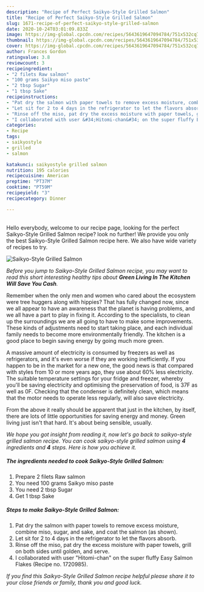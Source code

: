 ```yaml
---
description: "Recipe of Perfect Saikyo-Style Grilled Salmon"
title: "Recipe of Perfect Saikyo-Style Grilled Salmon"
slug: 1671-recipe-of-perfect-saikyo-style-grilled-salmon
date: 2020-10-24T03:01:09.833Z
image: https://img-global.cpcdn.com/recipes/5643619647094784/751x532cq70/saikyo-style-grilled-salmon-recipe-main-photo.jpg
thumbnail: https://img-global.cpcdn.com/recipes/5643619647094784/751x532cq70/saikyo-style-grilled-salmon-recipe-main-photo.jpg
cover: https://img-global.cpcdn.com/recipes/5643619647094784/751x532cq70/saikyo-style-grilled-salmon-recipe-main-photo.jpg
author: Frances Gordon
ratingvalue: 3.8
reviewcount: 3
recipeingredient:
- "2 filets Raw salmon"
- "100 grams Saikyo miso paste"
- "2 tbsp Sugar"
- "1 tbsp Sake"
recipeinstructions:
- "Pat dry the salmon with paper towels to remove excess moisture, combine miso, sugar, and sake, and coat the salmon (as shown)."
- "Let sit for 2 to 4 days in the refrigerator to let the flavors absorb."
- "Rinse off the miso, pat dry the excess moisture with paper towels, grill on both sides until golden, and serve."
- "I collaborated with user &#34;Hitomi-chan&#34; on the super fluffy Easy Salmon Flakes (Recipe no. 1720985)."
categories:
- Recipe
tags:
- saikyostyle
- grilled
- salmon

katakunci: saikyostyle grilled salmon 
nutrition: 195 calories
recipecuisine: American
preptime: "PT37M"
cooktime: "PT59M"
recipeyield: "3"
recipecategory: Dinner

---
```

<br>
Hello everybody, welcome to our recipe page, looking for the perfect Saikyo-Style Grilled Salmon recipe? look no further! We provide you only the best Saikyo-Style Grilled Salmon recipe here. We also have wide variety of recipes to try.
<br>


![Saikyo-Style Grilled Salmon](https://img-global.cpcdn.com/recipes/5643619647094784/751x532cq70/saikyo-style-grilled-salmon-recipe-main-photo.jpg)

<i>Before you jump to Saikyo-Style Grilled Salmon recipe, you may want to read this short interesting healthy tips about 
<strong>Green Living In The Kitchen Will Save You Cash</strong>.</i>
</br>

Remember when the only men and women who cared about the ecosystem were tree huggers along with hippies? That has fully changed now, since we all appear to have an awareness that the planet is having problems, and we all have a part to play in fixing it. According to the specialists, to clean up the surroundings we are all going to have to make some improvements. These kinds of adjustments need to start taking place, and each individual family needs to become more environmentally friendly. The kitchen is a good place to begin saving energy by going much more green.

A massive amount of electricity is consumed by freezers as well as refrigerators, and it's even worse if they are working inefficiently. If you happen to be in the market for a new one, the good news is that compared with styles from 10 or more years ago, they use about 60% less electricity. The suitable temperature settings for your fridge and freezer, whereby you'll be saving electricity and optimising the preservation of food, is 37F as well as 0F. Checking that the condenser is definitely clean, which means that the motor needs to operate less regularly, will also save electricity.

From the above it really should be apparent that just in the kitchen, by itself, there are lots of little opportunities for saving energy and money. Green living just isn't that hard. It's about being sensible, usually.


<i>We hope you got insight from reading it, now let's go back to saikyo-style grilled salmon recipe. You can cook saikyo-style grilled salmon using <strong>4</strong> ingredients and <strong>4</strong> steps. Here is how you achieve it.
</i>

##### The ingredients needed to cook Saikyo-Style Grilled Salmon:

1. Prepare 2 filets Raw salmon
1. You need 100 grams Saikyo miso paste
1. You need 2 tbsp Sugar
1. Get 1 tbsp Sake


##### Steps to make Saikyo-Style Grilled Salmon:

1. Pat dry the salmon with paper towels to remove excess moisture, combine miso, sugar, and sake, and coat the salmon (as shown).
1. Let sit for 2 to 4 days in the refrigerator to let the flavors absorb.
1. Rinse off the miso, pat dry the excess moisture with paper towels, grill on both sides until golden, and serve.
1. I collaborated with user &#34;Hitomi-chan&#34; on the super fluffy Easy Salmon Flakes (Recipe no. 1720985).


<i>If you find this Saikyo-Style Grilled Salmon recipe helpful please share it to your close friends or family, thank you and good luck.</i>
